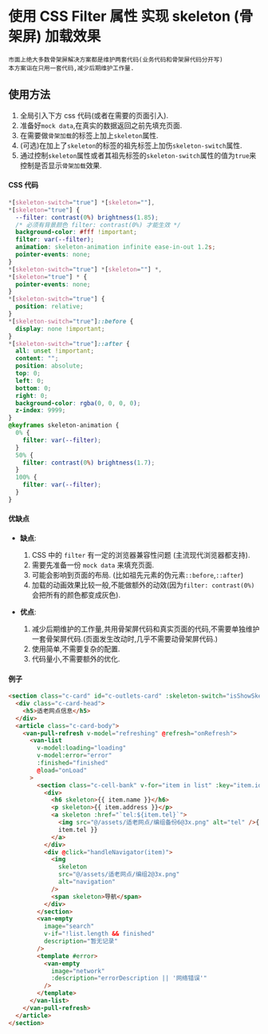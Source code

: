 # 使用 CSS Filter 属性 实现 skeleton (骨架屏) 加载效果

    市面上绝大多数骨架屏解决方案都是维护两套代码(业务代码和骨架屏代码分开写)
    本方案诣在只用一套代码,减少后期维护工作量.

## 使用方法

1. 全局引入下方 css 代码(或者在需要的页面引入).
2. 准备好`mock data`,在真实的数据返回之前先填充页面.
3. 在需要做`骨架加载`的标签上加上`skeleton`属性.
4. (可选)在加上了`skeleton`的标签的祖先标签上加伤`skeleton-switch`属性.
5. 通过控制`skeleton`属性或者其祖先标签的`skeleton-switch`属性的值为`true`来控制是否显示`骨架加载`效果.

#### CSS 代码

```css
*[skeleton-switch="true"] *[skeleton=""],
*[skeleton="true"] {
  --filter: contrast(0%) brightness(1.85);
  /* 必须有背景颜色 filter: contrast(0%) 才能生效 */
  background-color: #fff !important;
  filter: var(--filter);
  animation: skeleton-animation infinite ease-in-out 1.2s;
  pointer-events: none;
}
*[skeleton-switch="true"] *[skeleton=""] *,
*[skeleton="true"] * {
  pointer-events: none;
}
*[skeleton-switch="true"] {
  position: relative;
}
*[skeleton-switch="true"]::before {
  display: none !important;
}
*[skeleton-switch="true"]::after {
  all: unset !important;
  content: "";
  position: absolute;
  top: 0;
  left: 0;
  bottom: 0;
  right: 0;
  background-color: rgba(0, 0, 0, 0);
  z-index: 9999;
}
@keyframes skeleton-animation {
  0% {
    filter: var(--filter);
  }
  50% {
    filter: contrast(0%) brightness(1.7);
  }
  100% {
    filter: var(--filter);
  }
}
```

#### 优缺点

- **缺点**:

  1. CSS 中的 `filter` 有一定的浏览器兼容性问题 (主流现代浏览器都支持).
  2. 需要先准备一份 `mock data` 来填充页面.
  3. 可能会影响到页面的布局. (比如祖先元素的伪元素`::before`,`::after`)
  4. 加载的动画效果比较一般,不能做额外的动效(因为`filter: contrast(0%)`会把所有的颜色都变成灰色).

- **优点**:
  1. 减少后期维护的工作量,共用骨架屏代码和真实页面的代码,不需要单独维护一套骨架屏代码.(页面发生改动时,几乎不需要动骨架屏代码.)
  2. 使用简单,不需要复杂的配置.
  3. 代码量小,不需要额外的优化.

#### 例子

```html
<section class="c-card" id="c-outlets-card" :skeleton-switch="isShowSkeleton">
  <div class="c-card-head">
    <h5>适老网点信息</h5>
  </div>
  <article class="c-card-body">
    <van-pull-refresh v-model="refreshing" @refresh="onRefresh">
      <van-list
        v-model:loading="loading"
        v-model:error="error"
        :finished="finished"
        @load="onLoad"
      >
        <section class="c-cell-bank" v-for="item in list" :key="item.id">
          <div>
            <h6 skeleton>{{ item.name }}</h6>
            <p skeleton>{{ item.address }}</p>
            <a skeleton :href="`tel:${item.tel}`">
              <img src="@/assets/适老网点/编组备份6@3x.png" alt="tel" />{{
              item.tel }}
            </a>
          </div>
          <div @click="handleNavigator(item)">
            <img
              skeleton
              src="@/assets/适老网点/编组2@3x.png"
              alt="navigation"
            />
            <span skeleton>导航</span>
          </div>
        </section>
        <van-empty
          image="search"
          v-if="!list.length && finished"
          description="暂无记录"
        />
        <template #error>
          <van-empty
            image="network"
            :description="errorDescription || '网络错误'"
          />
        </template>
      </van-list>
    </van-pull-refresh>
  </article>
</section>
```
